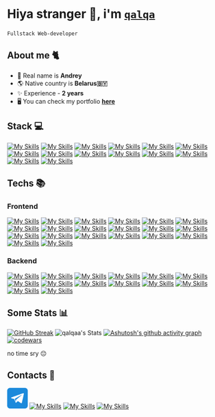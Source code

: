 # Hiya stranger 👋, i'm [`qalqa`](https://qalqa-portfolio.vercel.app/)

`Fullstack Web-developer`

## About me 🐈

- 👀 Real name is **Andrey**
- 🌎 Native country is **Belarus🇧🇾**
- ✨ Experience - **2 years**
- 🖥️ You can check my portfolio [**here**](https://qalqa-portfolio.vercel.app/)

## Stack 💻

[![My Skills](https://skillicons.dev/icons?i=ts)](https://skillicons.dev)
[![My Skills](https://skillicons.dev/icons?i=react)](https://skillicons.dev)
[![My Skills](https://skillicons.dev/icons?i=redux)](https://skillicons.dev)
[![My Skills](https://skillicons.dev/icons?i=next)](https://skillicons.dev)
[![My Skills](https://skillicons.dev/icons?i=prisma)](https://skillicons.dev)
[![My Skills](https://skillicons.dev/icons?i=tailwind)](https://skillicons.dev)
[![My Skills](https://skillicons.dev/icons?i=vite)](https://skillicons.dev)
[![My Skills](https://skillicons.dev/icons?i=vitest)](https://skillicons.dev)
[![My Skills](https://skillicons.dev/icons?i=django)](https://skillicons.dev)
[![My Skills](https://skillicons.dev/icons?i=postgresql)](https://skillicons.dev)
[![My Skills](https://skillicons.dev/icons?i=redis)](https://skillicons.dev)
[![My Skills](https://skillicons.dev/icons?i=mongodb)](https://skillicons.dev)
[![My Skills](https://skillicons.dev/icons?i=kafka)](https://skillicons.dev)
[![My Skills](https://skillicons.dev/icons?i=docker)](https://skillicons.dev)

## Techs 📚

### Frontend

[![My Skills](https://skillicons.dev/icons?i=html)](https://skillicons.dev)
[![My Skills](https://skillicons.dev/icons?i=css)](https://skillicons.dev)
[![My Skills](https://skillicons.dev/icons?i=sass)](https://skillicons.dev)
[![My Skills](https://skillicons.dev/icons?i=js)](https://skillicons.dev)
[![My Skills](https://skillicons.dev/icons?i=ts)](https://skillicons.dev)
[![My Skills](https://skillicons.dev/icons?i=react)](https://skillicons.dev)
[![My Skills](https://skillicons.dev/icons?i=redux)](https://skillicons.dev)
[![My Skills](https://skillicons.dev/icons?i=next)](https://skillicons.dev)
[![My Skills](https://skillicons.dev/icons?i=prisma)](https://skillicons.dev)
[![My Skills](https://skillicons.dev/icons?i=vue)](https://skillicons.dev)
[![My Skills](https://skillicons.dev/icons?i=pinia)](https://skillicons.dev)
[![My Skills](https://skillicons.dev/icons?i=angular)](https://skillicons.dev)
[![My Skills](https://skillicons.dev/icons?i=astro)](https://skillicons.dev)
[![My Skills](https://skillicons.dev/icons?i=tailwind)](https://skillicons.dev)
[![My Skills](https://skillicons.dev/icons?i=pnpm)](https://skillicons.dev)
[![My Skills](https://skillicons.dev/icons?i=yarn)](https://skillicons.dev)
[![My Skills](https://skillicons.dev/icons?i=vite)](https://skillicons.dev)
[![My Skills](https://skillicons.dev/icons?i=webpack)](https://skillicons.dev)
[![My Skills](https://skillicons.dev/icons?i=vitest)](https://skillicons.dev)
[![My Skills](https://skillicons.dev/icons?i=jest)](https://skillicons.dev)

### Backend

[![My Skills](https://skillicons.dev/icons?i=py)](https://skillicons.dev)
[![My Skills](https://skillicons.dev/icons?i=django)](https://skillicons.dev)
[![My Skills](https://skillicons.dev/icons?i=fastapi)](https://skillicons.dev)
[![My Skills](https://skillicons.dev/icons?i=php)](https://skillicons.dev)
[![My Skills](https://skillicons.dev/icons?i=laravel)](https://skillicons.dev)
[![My Skills](https://skillicons.dev/icons?i=postgresql)](https://skillicons.dev)
[![My Skills](https://skillicons.dev/icons?i=redis)](https://skillicons.dev)
[![My Skills](https://skillicons.dev/icons?i=mongodb)](https://skillicons.dev)
[![My Skills](https://skillicons.dev/icons?i=kafka)](https://skillicons.dev)
[![My Skills](https://skillicons.dev/icons?i=nginx)](https://skillicons.dev)
[![My Skills](https://skillicons.dev/icons?i=appwrite)](https://skillicons.dev)
[![My Skills](https://skillicons.dev/icons?i=graphql)](https://skillicons.dev)
[![My Skills](https://skillicons.dev/icons?i=docker)](https://skillicons.dev)
[![My Skills](https://skillicons.dev/icons?i=kubernetes)](https://skillicons.dev)


## Some Stats 📊

[![GitHub Streak](https://github-readme-streak-stats.entelecheia.me?user=qaIqa&theme=catppuccin-mocha&hide_border=true&date_format=j%20M%5B%20Y%5D&card_width=405&hide_total_contributions=true)](https://git.io/streak-stats)
![qalqaa's Stats](https://github-readme-stats.vercel.app/api?username=qaIqa&theme=catppuccin_mocha&show_icons=true&hide_border=true&count_private=true&card_width=400)
[![Ashutosh's github activity graph](https://github-readme-activity-graph.vercel.app/graph?username=qaIqa&bg_color=1e1e2e&color=cba6f7&line=94e2d5&point=cba6f7&radius=5&area=true&hide_border=true&grid=false&days=20)](https://github.com/ashutosh00710/github-readme-activity-graph)
[![codewars](https://www.codewars.com/users/qalqa/badges/large)](https://www.codewars.com/users/qalqa)

no time sry 😔

## Contacts 🪪

<a href='https://t.me/qalqaa'><img src='assets/telegram.png' width='48px' alt='telegram-link'></img></a>
[![My Skills](https://skillicons.dev/icons?i=gmail)](mailto:andreybas04@gmail.com)
[![My Skills](https://skillicons.dev/icons?i=stackoverflow)](https://www.stackoverflow.com/users/28464959/qalqa)
[![My Skills](https://skillicons.dev/icons?i=discord)](https://discord.com/users/qalqa)
